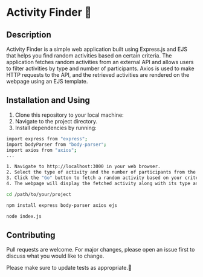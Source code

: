 # Activity Finder 🎉

## Description

Activity Finder is a simple web application built using Express.js and EJS that helps you find random activities based on certain criteria. The application fetches random activities from an external API and allows users to filter activities by type and number of participants. Axios is used to make HTTP requests to the API, and the retrieved activities are rendered on the webpage using an EJS template.

## Installation and Using

1. Clone this repository to your local machine:
2. Navigate to the project directory.
3. Install dependencies by running:


```bash
import express from "express";
import bodyParser from "body-parser";
import axios from "axios";
...

1. Navigate to http://localhost:3000 in your web browser.
2. Select the type of activity and the number of participants from the dropdown menus.
3. Click the "Go" button to fetch a random activity based on your criteria.
4. The webpage will display the fetched activity along with its type and the number of participants.
```

```bash
cd /path/to/your/project

npm install express body-parser axios ejs

node index.js

```


## Contributing

Pull requests are welcome. For major changes, please open an issue first to discuss what you would like to change.

Please make sure to update tests as appropriate.🚀
